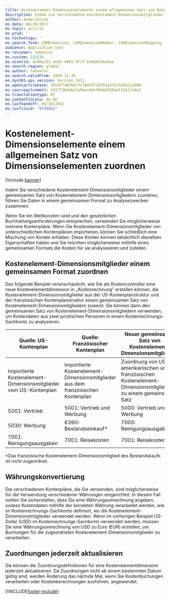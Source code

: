 ```yaml
---
title: Kostenelement-Dimensionselemente einem allgemeinen Satz von Dimensionselementen zuordnen
description: Indem Sie verschiedene Kostenelement-Dimensionsmitglieder einem gemeinsamen Satz von Kostenelement-Dimensionsmitgliedern zuordnen, führen Sie Daten in einem gemeinsamen Format zu Analysezwecken zusammen.
author: AndersGirke
ms.date: 06/20/2017
ms.topic: article
ms.prod: ''
ms.technology: ''
ms.search.form: CAMDimension, CAMDimensionMember, CAMDimensionMapping
audience: Application User
ms.reviewer: twheeloc
ms.custom: 223234
ms.assetid: 4c66a231-aed2-48b5-9727-b3eb4fe6e6aa
ms.search.region: global
ms.author: twheeloc
ms.search.validFrom: 2016-11-30
ms.dyn365.ops.version: Version 1611
ms.openlocfilehash: 7654f748fb0cfc70d76718f03a235c5d4d13a908
ms.sourcegitcommit: 5d1772bdeb21a9bec6dc49e64550aaf34127a4e2
ms.translationtype: HT
ms.contentlocale: de-DE
ms.lasthandoff: 05/10/2022
ms.locfileid: "8735463"
---
```

# <a name="map-cost-element-dimension-members-to-a-common-set-of-dimension-members"></a>Kostenelement-Dimensionselemente einem allgemeinen Satz von Dimensionselementen zuordnen

[!include [banner](../includes/banner.md)]

Indem Sie verschiedene Kostenelement-Dimensionsmitglieder einem gemeinsamen Satz von Kostenelement-Dimensionsmitgliedern zuordnen, führen Sie Daten in einem gemeinsamen Format zu Analysezwecken zusammen.

Wenn Sie ein Weltkonzern sind und den gesetzlichen Buchhaltungsanforderungen entsprechen, verwenden Sie möglicherweise mehrere Kontenpläne. Wenn Sie Kostenelement-Dimensionsmitglieder von unterschiedlichen Kontenplänen importieren, können Sie schließlich eine Mischung von Konten erhalten. Diese Konten können tatsächlich dieselben Eigenschaften haben und Sie möchten möglicherweise mithilfe eines gemeinsamen Formats die Kosten für sie analysisieren und zuteilen.

## <a name="map-cost-element-dimension-members-to-a-common-format"></a>Kostenelement-Dimensionsmitglieder einem gemeinsamen Format zuordnen
Das folgende Beispiel veranschaulicht, wie Sie als Kostencontroller eine neue Kostenelementdimension in „Kostenrechnung” erstellen können, die Kostenelement-Dimensionsmitglieder aus der US-Kontenplanstruktur und der französischen Kontenplanstruktur einem gemeinsamen Satz von Kostenelement-Dimensionsmitgliedern zuweist. Sie können dann den gemeinsamen Satz von Kostenelement-Dimensionsmitgliedern verwenden, um Kostendaten aus zwei juristischen Personen in einem Kostenrechnungs-Sachkonto zu analysieren.

| Quelle: US-Kontenplan          | Quelle: Französischer Kontenplan           | Neuer gemeinsamer Satz von Kostenelement-Dimensionsmitgliedern                        |
|------------------------------------|----------------------------------------------|-------------------------------------------------------------------------|
| Importierte Kostenelement-Dimensionsmitglieder vom US-Kontenplan | Importierte Kostenelement-Dimensionsmitglieder aus dem französischen Kontenplan | Zuordnung von US-amerikanischen und französischen Kostenelement-Dimensionsmitgliedern zu einem gemeinsamen Satz |
| 5001: Vertrieb                   | 5001: Vertrieb und Werbung                      | 5000: Vertrieb und Werbung                               |
| 5030: Werbung             | 6390: Bestandseinkauf\*                          | 7000: Reinigungsausgaben                                   |
| 7001: Reinigungsausgaben              | 7001: Reisekosten                     | 7001: Reisekosten                                                   |

\*Das französische Kostenelement-Dimensionsmitglied des Bestandskaufs ist nicht zugeordnet.

## <a name="currency-conversion"></a>Währungskonvertierung
Die verschiedenen Kontenpläne, die Sie verwenden, sind möglicherweise für die Verwendung verschiedener Währungen eingerichtet. In diesem Fall sollten Sie sicherstellen, dass Sie eine Währungsumrechnung angeben, sodass Kostendaten mithilfe der korrekten Währung verarbeitet werden, wie im Kostenrechnungs-Sachkonto definiert, wo die Kostenelement-Dimensionsmitglieder verwendet werden. Wenn im vorherigen Beispiel US-Dollar (USD) im Kostenrechnungs-Sachkonto verwendet werden, müssen Sie eine Währungsumrechnung von USD zu Euro (EUR) erstellen, um Buchungen für die zugeordneten Kostenelement-Dimensionsmitglieder zu verarbeiten.

## <a name="update-mappings-at-any-time"></a>Zuordnungen jederzeit aktualisieren
Sie können die Zuordnungsdefinitionen für eine Kostenelementdimension jederzeit aktualisieren. Da Zuordnungen nicht ab einem bestimmten Datum gültig sind, werden Änderung das nächste Mal, wenn Sie Kostenbuchungen verarbeiten oder Kostenberechnungen ausführen, angewendet.





[!INCLUDE[footer-include](../../includes/footer-banner.md)]
